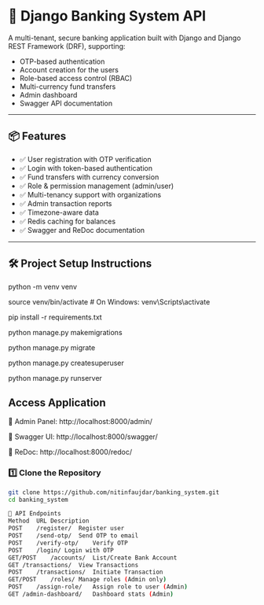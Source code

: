 # 🏦 Django Banking System API

A multi-tenant, secure banking application built with Django and Django REST Framework (DRF), supporting:
- OTP-based authentication
- Account creation for the users
- Role-based access control (RBAC)
- Multi-currency fund transfers
- Admin dashboard
- Swagger API documentation

---

## 📦 Features

- ✅ User registration with OTP verification
- ✅ Login with token-based authentication
- ✅ Fund transfers with currency conversion
- ✅ Role & permission management (admin/user)
- ✅ Multi-tenancy support with organizations
- ✅ Admin transaction reports
- ✅ Timezone-aware data
- ✅ Redis caching for balances
- ✅ Swagger and ReDoc documentation

---

## 🛠️ Project Setup Instructions

python -m venv venv

source venv/bin/activate        # On Windows: venv\Scripts\activate

pip install -r requirements.txt

python manage.py makemigrations

python manage.py migrate

python manage.py createsuperuser

python manage.py runserver

## Access Application
🔐 Admin Panel: http://localhost:8000/admin/

📘 Swagger UI: http://localhost:8000/swagger/

📘 ReDoc: http://localhost:8000/redoc/

### 1️⃣ Clone the Repository

```bash
git clone https://github.com/nitinfaujdar/banking_system.git
cd banking_system

📘 API Endpoints
Method	URL	Description
POST	/register/	Register user
POST	/send-otp/	Send OTP to email
POST	/verify-otp/	Verify OTP
POST	/login/	Login with OTP
GET/POST	/accounts/	List/Create Bank Account
GET	/transactions/	View Transactions
POST	/transactions/	Initiate Transaction
GET/POST	/roles/	Manage roles (Admin only)
POST	/assign-role/	Assign role to user (Admin)
GET	/admin-dashboard/	Dashboard stats (Admin)